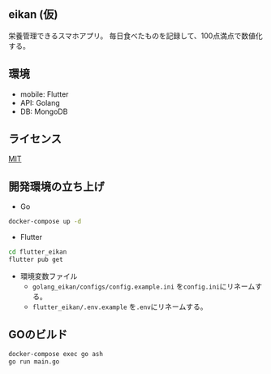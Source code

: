 ## eikan (仮)
栄養管理できるスマホアプリ。
毎日食べたものを記録して、100点満点で数値化する。

## 環境
- mobile: Flutter
- API: Golang
- DB: MongoDB

## ライセンス
[MIT](LICENSE.md)

## 開発環境の立ち上げ
- Go
```bash
docker-compose up -d
```
- Flutter
```bash
cd flutter_eikan
flutter pub get
```
- 環境変数ファイル
  - `golang_eikan/configs/config.example.ini` を`config.ini`にリネームする。
  - `flutter_eikan/.env.example` を`.env`にリネームする。

## GOのビルド
```bash
docker-compose exec go ash
go run main.go
```